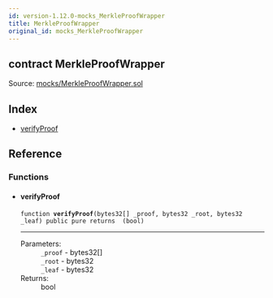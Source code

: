 ```yaml
---
id: version-1.12.0-mocks_MerkleProofWrapper
title: MerkleProofWrapper
original_id: mocks_MerkleProofWrapper
---
```


<div class="contract-doc"><div class="contract"><h2 class="contract-header"><span class="contract-kind">contract</span> MerkleProofWrapper</h2><div class="source">Source: <a href="https://github.com/OpenZeppelin/zeppelin-solidity/blob/v1.12.0/contracts/mocks/MerkleProofWrapper.sol" target="_blank">mocks/MerkleProofWrapper.sol</a></div></div><div class="index"><h2>Index</h2><ul><li><a href="mocks_MerkleProofWrapper.html#verifyProof">verifyProof</a></li></ul></div><div class="reference"><h2>Reference</h2><div class="functions"><h3>Functions</h3><ul><li><div class="item function"><span id="verifyProof" class="anchor-marker"></span><h4 class="name">verifyProof</h4><div class="body"><code class="signature">function <strong>verifyProof</strong><span>(bytes32[] _proof, bytes32 _root, bytes32 _leaf) </span><span>public </span><span>pure </span><span>returns  (bool) </span></code><hr/><dl><dt><span class="label-parameters">Parameters:</span></dt><dd><div><code>_proof</code> - bytes32[]</div><div><code>_root</code> - bytes32</div><div><code>_leaf</code> - bytes32</div></dd><dt><span class="label-return">Returns:</span></dt><dd>bool</dd></dl></div></div></li></ul></div></div></div>
